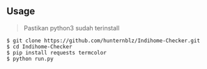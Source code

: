 ## Usage
> Pastikan python3 sudah terinstall

```terminal
$ git clone https://github.com/hunternblz/Indihome-Checker.git
$ cd Indihome-Checker
$ pip install requests termcolor
$ python run.py
```

